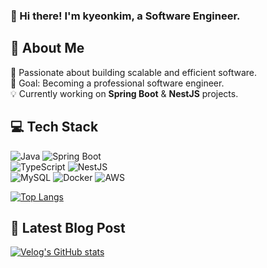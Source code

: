 ### 👋 Hi there! I'm kyeonkim, a Software Engineer.
## 📌 About Me

🚀 Passionate about building scalable and efficient software.  
🎯 Goal: Becoming a professional software engineer.  
💡 Currently working on **Spring Boot** & **NestJS** projects.  

## 💻 Tech Stack

![Java](https://img.shields.io/badge/Java-007396?style=flat&logo=java&logoColor=white)  ![Spring Boot](https://img.shields.io/badge/Spring%20Boot-6DB33F?style=flat&logo=springboot&logoColor=white)  
![TypeScript](https://img.shields.io/badge/TypeScript-3178C6?style=flat&logo=typescript&logoColor=white)  ![NestJS](https://img.shields.io/badge/NestJS-E0234E?style=flat&logo=nestjs&logoColor=white)  
![MySQL](https://img.shields.io/badge/MySQL-4479A1?style=flat&logo=mysql&logoColor=white)  ![Docker](https://img.shields.io/badge/Docker-2496ED?style=flat&logo=docker&logoColor=white)  ![AWS](https://img.shields.io/badge/AWS-232F3E?style=flat&logo=amazonaws&logoColor=white)

[![Top Langs](https://github-readme-stats.vercel.app/api/top-langs/?username=kyeonkim&layout=compact)](https://github.com/anuraghazra/github-readme-stats)

## 📝 Latest Blog Post

[![Velog's GitHub stats](https://velog-readme-stats.vercel.app/api?name=kyeonkim)](https://velog-readme-stats.vercel.app/api/redirect?name=kyeonkim)
